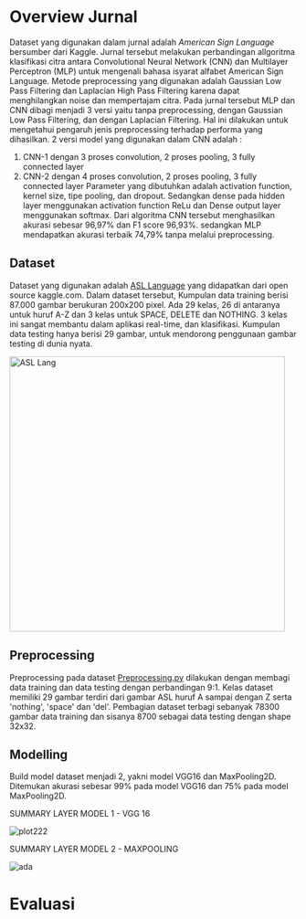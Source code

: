 # Overview Jurnal
Dataset yang digunakan dalam jurnal adalah <i>American Sign Language</i> bersumber dari Kaggle. Jurnal tersebut melakukan perbandingan allgoritma klasifikasi citra antara Convolutional Neural Network (CNN) dan Multilayer Perceptron (MLP) untuk mengenali bahasa isyarat alfabet American Sign Language. Metode preprocessing yang digunakan adalah Gaussian Low Pass Filtering dan Laplacian High Pass Filtering karena dapat menghilangkan noise dan mempertajam citra. Pada jurnal tersebut MLP dan CNN dibagi menjadi 3 versi yaitu tanpa preprocessing, dengan Gaussian Low Pass Filtering, dan dengan Laplacian Filtering. Hal ini dilakukan untuk mengetahui pengaruh jenis preprocessing terhadap performa yang dihasilkan. 2 versi model yang digunakan dalam CNN adalah :
1. CNN-1 dengan 3 proses convolution, 2 proses pooling, 3 fully connected layer
2. CNN-2 dengan 4 proses convolution, 2 proses pooling, 3 fully connected layer
Parameter yang dibutuhkan adalah activation function, kernel size, tipe pooling, dan dropout. Sedangkan dense pada hidden layer menggunakan activation function ReLu dan Dense output layer menggunakan softmax.
Dari algoritma CNN tersebut menghasilkan akurasi sebesar 96,97% dan F1 score 96,93%. sedangkan MLP mendapatkan akurasi terbaik 74,79% tanpa melalui preprocessing.

## Dataset
Dataset yang digunakan  adalah <a href="https://www.kaggle.com/grassknoted/asl-alphabet">ASL Language</a> yang didapatkan dari open source kaggle.com.
Dalam dataset tersebut, Kumpulan data training berisi 87.000 gambar berukuran 200x200 pixel.
Ada 29 kelas, 26 di antaranya untuk huruf A-Z dan 3 kelas untuk SPACE, DELETE dan NOTHING.
3 kelas ini sangat membantu dalam aplikasi real-time, dan klasifikasi.
Kumpulan data testing hanya berisi 29 gambar, untuk mendorong penggunaan gambar testing di dunia nyata.

<img width="482" alt="ASL Lang" src="https://user-images.githubusercontent.com/64589800/138824570-78c10825-e839-4c89-bb6c-8329a22fea50.png">

## Preprocessing

Preprocessing pada dataset <a href="https://github.com/AaliyahLusianti074/TugasPraktikumML_066-074/blob/main/PreprocessingData.py">Preprocessing.py</a> dilakukan dengan membagi data training dan data testing dengan perbandingan 9:1.
Kelas dataset memiliki 29 gambar terdiri dari gambar ASL huruf A sampai dengan Z serta 'nothing', 'space' dan 'del'.
Pembagian dataset terbagi sebanyak 78300 gambar data training dan sisanya 8700 sebagai data testing dengan shape 32x32.

## Modelling

Build model dataset menjadi 2, yakni model VGG16 dan MaxPooling2D.
Ditemukan akurasi sebesar 99% pada model VGG16 dan 75% pada model MaxPooling2D.

SUMMARY LAYER MODEL 1 - VGG 16

![plot222](https://user-images.githubusercontent.com/62975150/143670802-01643110-8d13-4a5b-a03a-8b983f0b06fd.jpg)

SUMMARY LAYER MODEL 2 - MAXPOOLING

![ada](https://user-images.githubusercontent.com/62975150/143671447-fb40f149-7d06-4992-987e-d630b0ff5e19.jpg)

# Evaluasi
